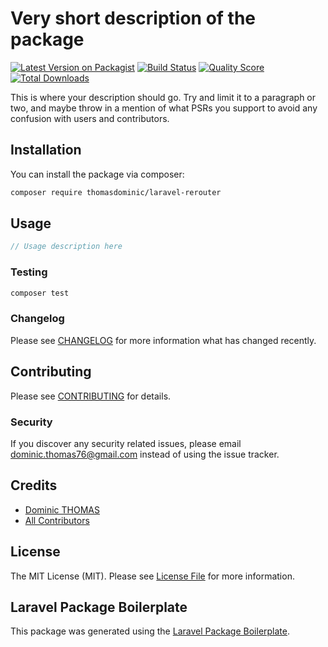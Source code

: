 # Very short description of the package

[![Latest Version on Packagist](https://img.shields.io/packagist/v/thomasdominic/laravel-rerouter.svg?style=flat-square)](https://packagist.org/packages/thomasdominic/laravel-rerouter)
[![Build Status](https://img.shields.io/travis/thomasdominic/laravel-rerouter/master.svg?style=flat-square)](https://travis-ci.org/thomasdominic/laravel-rerouter)
[![Quality Score](https://img.shields.io/scrutinizer/g/thomasdominic/laravel-rerouter.svg?style=flat-square)](https://scrutinizer-ci.com/g/thomasdominic/laravel-rerouter)
[![Total Downloads](https://img.shields.io/packagist/dt/thomasdominic/laravel-rerouter.svg?style=flat-square)](https://packagist.org/packages/thomasdominic/laravel-rerouter)

This is where your description should go. Try and limit it to a paragraph or two, and maybe throw in a mention of what PSRs you support to avoid any confusion with users and contributors.

## Installation

You can install the package via composer:

```bash
composer require thomasdominic/laravel-rerouter
```

## Usage

``` php
// Usage description here
```

### Testing

``` bash
composer test
```

### Changelog

Please see [CHANGELOG](CHANGELOG.md) for more information what has changed recently.

## Contributing

Please see [CONTRIBUTING](CONTRIBUTING.md) for details.

### Security

If you discover any security related issues, please email dominic.thomas76@gmail.com instead of using the issue tracker.

## Credits

- [Dominic THOMAS](https://github.com/thomasdominic)
- [All Contributors](../../contributors)

## License

The MIT License (MIT). Please see [License File](LICENSE.md) for more information.

## Laravel Package Boilerplate

This package was generated using the [Laravel Package Boilerplate](https://laravelpackageboilerplate.com).